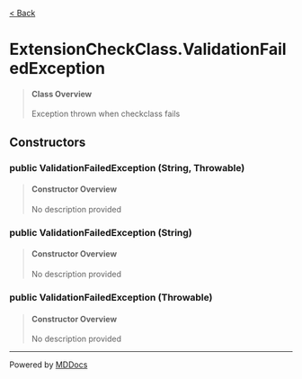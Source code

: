 [< Back](../README.md)
# ExtensionCheckClass.ValidationFailedException #
>#### Class Overview ####
>Exception thrown when checkclass fails
## Constructors ##
### public ValidationFailedException (String, Throwable) ###
>#### Constructor Overview ####
>No description provided
>
### public ValidationFailedException (String) ###
>#### Constructor Overview ####
>No description provided
>
### public ValidationFailedException (Throwable) ###
>#### Constructor Overview ####
>No description provided
>

---
Powered by [MDDocs](https://github.com/VRCube/MDDocs)
